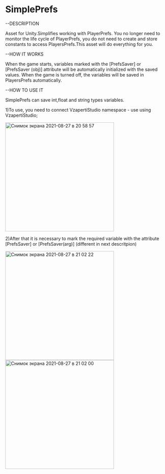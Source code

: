 
# SimplePrefs

--DESCRIPTION

Asset for Unity.Simplifies working with PlayerPrefs. You no longer need to monitor the life cycle of PlayerPrefs, you do not need to create and store constants to access PlayersPrefs.This asset will do everything for you.

--HOW IT WORKS

 When the game starts, variables marked with the [PrefsSaver] or [PrefsSaver (obj)] attribute will be automatically initialized with the saved values. When the game is turned off, the variables will be saved in PlayersPrefs automatically.
 
 --HOW TO USE IT

SimplePrefs can save int,float and string types variables.

1)To use, you need to connect  VzapertiStudio namespace - use using VzapertiStudio;


<img width="342" alt="Снимок экрана 2021-08-27 в 20 58 57" src="https://user-images.githubusercontent.com/67166773/131169638-63af5ef9-3452-47f3-80ca-4d50b6b402df.png">

2)Аfter that it is necessary to mark the required variable with the attribute  [PrefsSaver] or  [PrefsSaver(arg)] (different in next descritpion)

<img width="342" alt="Снимок экрана 2021-08-27 в 21 02 22" src="https://user-images.githubusercontent.com/67166773/131169979-c01cccbd-d774-40b7-b1b3-337427d1a4d3.png">

<img width="342" alt="Снимок экрана 2021-08-27 в 21 02 00" src="https://user-images.githubusercontent.com/67166773/131170030-1e63c00d-34f1-4bac-83c7-ceb88233284c.png">

